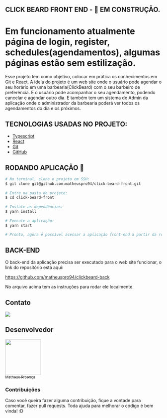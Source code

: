 ## CLICK BEARD FRONT END - 🚧 EM CONSTRUÇÃO.
# Em funcionamento atualmente página de login, register, schedules(agendamentos), algumas páginas estão sem estilização.
 
Esse projeto tem como objetivo, colocar em prática os conhecimentos em Git e React. A ideia do projeto é um web site onde o usuário pode agendar o seu horário em uma barbearia(ClickBeard) com o seu barbeiro de preferência. E o usuário pode acompanhar o seu agendamento, podendo cancelar e agendar outro dia. E também tem um sistema de Admin da aplicação onde o administrador da barbearia poderá ver todos os agendamentos do dia e os próximos.
 

## TECNOLOGIAS USADAS NO PROJETO:
 
- [Typescript](https://www.typescriptlang.org/)
- [React](https://pt-br.reactjs.org/)
- [Git](https://git-scm.com/)
- [GitHub](https://github.com/)
 
## RODANDO APLICAÇÃO 🎨 ##
 
```bash
# No terminal, clone o projeto em SSH:
$ git clone git@github.com:matheuspro94/click-beard-front.git
 
# Entre na pasta do projeto:
$ cd click-beard-front
 
# Instale as dependências:
$ yarn install
 
# Execute a aplicação:
$ yarn start
 
# Pronto, agora é possível acessar a aplicação front-end a partir da rota http://localhost:3000/
```
 
## BACK-END ##
 
O back-end da aplicação precisa ser executado para o web site funcionar, o link do repositório está aqui:
 
<a>https://github.com/matheuspro94/clickbeard-back</a>
 
No arquivo acima tem as instruções para rodar ele localmente.
 
## Contato
 
<a targer="_blank" href="https://www.linkedin.com/in/matheus-proenca-dev/"><img src="https://img.icons8.com/fluency/48/000000/linkedin.png"/></a>
 
## Desenvolvedor
 
[<img src="https://avatars.githubusercontent.com/u/74427703?v=4" width=115><br><sub>Matheus Proença</sub>](https://github.com/mroenca40)
 
### Contribuições
 
Caso você queira fazer alguma contribuição, fique a vontade para comentar, fazer pull requests. Toda ajuda para melhorar o código é bem vinda! :D
 
###

